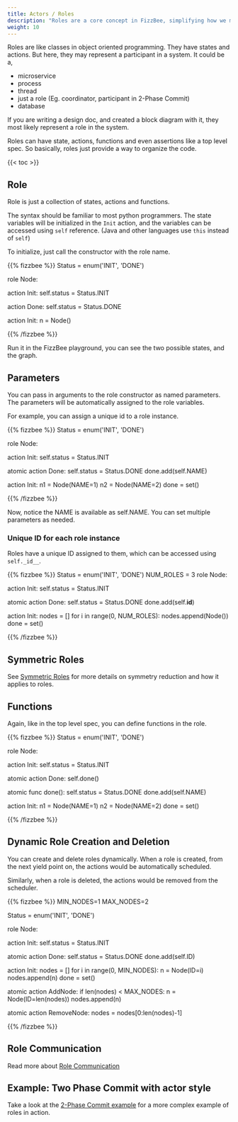 ```yaml
---
title: Actors / Roles
description: "Roles are a core concept in FizzBee, simplifying how we model system participants like microservices, processes, and threads. Learn how to define roles, manage state, handle communication, and model dynamic behaviors."
weight: 10
---
```


Roles are like classes in object oriented programming. They have states and actions.
But here, they may represent a participant in a system. It could be a, 
- microservice
- process
- thread
- just a role (Eg. coordinator, participant in 2-Phase Commit)
- database

If you are writing a design doc, and created a block diagram with it,
they most likely represent a role in the system.

Roles can have state, actions, functions and even assertions like
a top level spec. So basically, roles just provide a way to organize the code.


{{< toc >}}

## Role

Role is just a collection of states, actions and functions.

The syntax should be familiar to most python programmers.
The state variables will be initialized in the `Init` action,
and the variables can be accessed using `self` reference.
(Java and other languages use `this` instead of `self`)

To initialize, just call the constructor with the role name.


{{% fizzbee %}}
Status = enum('INIT', 'DONE')

role Node:

  action Init:
    self.status = Status.INIT

  action Done:
    self.status = Status.DONE

action Init:
  n = Node()

{{% /fizzbee %}}

Run it in the FizzBee playground, you can see the two possible states, and the graph.


## Parameters

You can pass in arguments to the role constructor as named parameters.
The parameters will be automatically assigned to the role variables.

For example, you can assign a unique id to a role instance.

{{% fizzbee %}}
Status = enum('INIT', 'DONE')

role Node:

  action Init:
    self.status = Status.INIT

  atomic action Done:
    self.status = Status.DONE
    done.add(self.NAME)

action Init:
  n1 = Node(NAME=1)
  n2 = Node(NAME=2)
  done = set()

{{% /fizzbee %}}

Now, notice the NAME is available as self.NAME. You can set multiple parameters as needed.

### Unique ID for each role instance
Roles have a unique ID assigned to them, which can be accessed using `self._id__`.

{{% fizzbee %}}
Status = enum('INIT', 'DONE')
NUM_ROLES = 3
role Node:

  action Init:
    self.status = Status.INIT

  atomic action Done:
    self.status = Status.DONE
    done.add(self.__id__)

action Init:
  nodes = []
  for i in range(0, NUM_ROLES):
    nodes.append(Node())
  done = set()

{{% /fizzbee %}}

## Symmetric Roles
See [Symmetric Roles](/tutorials/symmetry_reduction/#symmetric-roles) for more details
on symmetry reduction and how it applies to roles.

## Functions
Again, like in the top level spec, you can define functions in the role.

{{% fizzbee %}}
Status = enum('INIT', 'DONE')

role Node:

  action Init:
    self.status = Status.INIT

  atomic action Done:
    self.done()

  atomic func done():
    self.status = Status.DONE
    done.add(self.NAME)

action Init:
  n1 = Node(NAME=1)
  n2 = Node(NAME=2)
  done = set()

{{% /fizzbee %}}

## Dynamic Role Creation and Deletion

You can create and delete roles dynamically. When a role is created, 
from the next yield point on, the actions would be automatically scheduled.

Similarly, when a role is deleted, the actions would be removed from the scheduler.

{{% fizzbee %}}
MIN_NODES=1
MAX_NODES=2

Status = enum('INIT', 'DONE')

role Node:

  action Init:
    self.status = Status.INIT

  atomic action Done:
    self.status = Status.DONE
    done.add(self.ID)


action Init:
  nodes = []
  for i in range(0, MIN_NODES):
      n = Node(ID=i)
      nodes.append(n)
  done = set()

atomic action AddNode:
  if len(nodes) < MAX_NODES:
    n = Node(ID=len(nodes))
    nodes.append(n)

atomic action RemoveNode:
  nodes = nodes[0:len(nodes)-1]

{{% /fizzbee %}}

## Role Communication
Read more about [Role Communication](/tutorials/channels/)

## Example: Two Phase Commit with actor style
Take a look at the [2-Phase Commit example](/examples/two_phase_commit_actors/) for
a more complex example of roles in action.
